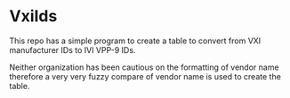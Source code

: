 # VxiIds

This repo has a simple program to create a table to convert from VXI manufacturer 
IDs to IVI VPP-9 IDs.  

Neither organization has been cautious on the formatting of vendor name therefore
a very very fuzzy compare of vendor name is used to create the table.
